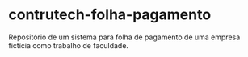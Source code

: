 # contrutech-folha-pagamento
Repositório de um sistema para folha de pagamento de uma empresa fictícia como trabalho de faculdade.
